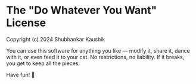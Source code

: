 # The "Do Whatever You Want" License

Copyright (c) 2024 Shubhankar Kaushik

You can use this software for anything you like — modify it, share it, dance with it, or even feed it to your cat. No restrictions, no liability. If it breaks, you get to keep all the pieces.

Have fun! 🎉
